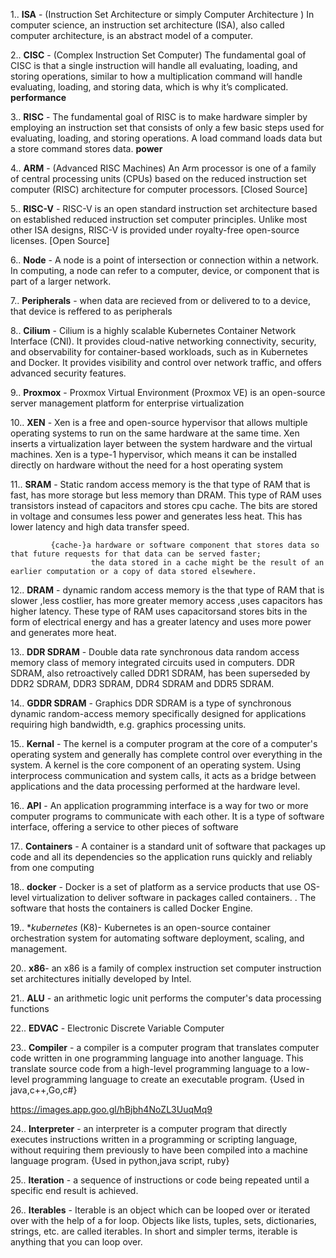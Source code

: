 1.. **ISA** - (Instruction Set Architecture or simply Computer Architecture ) In computer science, an instruction set architecture (ISA), also called computer architecture, is an abstract model of a computer.

2.. **CISC** - (Complex Instruction Set Computer) The fundamental goal of CISC is that a single instruction will handle all evaluating, loading,
    and storing operations, similar to how a multiplication command will handle evaluating, loading, and storing data, which is why it’s complicated.
             __performance__

3.. **RISC** - The fundamental goal of RISC is to make hardware simpler by employing an instruction set that consists of only a few basic steps used for 
     evaluating, loading, and storing operations. A load command loads data but a store command stores data.
              __power__

4.. **ARM** - (Advanced RISC Machines) An Arm processor is one of a family of central processing units (CPUs) based
      on the reduced instruction set computer (RISC) architecture for computer processors. [Closed Source]

5.. **RISC-V** - RISC-V is an open standard instruction set architecture based on established reduced instruction set computer principles.
       Unlike most other ISA designs, RISC-V is provided under royalty-free open-source licenses. [Open Source]

6.. **Node** - A node is a point of intersection or connection within a network. In computing, a node can refer to a computer, device, 
              or component that is part of a larger network.

7.. **Peripherals** - when data are recieved from or delivered to to a device, that device is reffered to as peripherals

8.. **Cilium** - Cilium is a highly scalable Kubernetes Container Network Interface (CNI). It provides cloud-native networking connectivity, 
     security, and observability for container-based workloads, such as in Kubernetes and Docker. It provides visibility and control over network traffic, and offers advanced security features.

9.. **Proxmox** - Proxmox Virtual Environment (Proxmox VE) is an open-source server management platform for enterprise virtualization

10.. **XEN** - Xen is a free and open-source hypervisor that allows multiple operating systems to run on the same hardware at the same time. Xen inserts a virtualization layer between the 
    system hardware and the virtual machines. 
      Xen is a type-1 hypervisor, which means it can be installed directly on hardware without the need for a host operating system

11..  **SRAM** - Static random access memory is the that type of RAM that is fast, has more storage but less memory than DRAM. This type of RAM uses transistors
       instead of capacitors and stores cpu cache. The bits are stored in voltage and consumes less power and generates less heat. This has lower
        latency and high data transfer speed.

             {cache-}a hardware or software component that stores data so that future requests for that data can be served faster;
                      the data stored in a cache might be the result of an earlier computation or a copy of data stored elsewhere.

12.. **DRAM** - dynamic random access memory is the that type of RAM that is slower ,less costlier, has more greater memory access ,uses capacitors
                 has higher latency. These type of RAM uses capacitorsand stores bits in the form of electrical energy and has a greater latency
                  and uses more power and generates more heat.

13.. **DDR SDRAM** - Double data rate synchronous data random access memory class of memory integrated circuits used in computers. DDR SDRAM, also retroactively called 
                     DDR1 SDRAM, has been superseded by DDR2 SDRAM, DDR3 SDRAM, DDR4 SDRAM and DDR5 SDRAM.

14.. **GDDR SDRAM** - Graphics DDR SDRAM is a type of synchronous dynamic random-access memory specifically designed for applications requiring high 
                    bandwidth, e.g. graphics processing units. 

15.. **Kernal** - The kernel is a computer program at the core of a computer's operating system and generally has complete control over everything 
                  in the system. A kernel is the core component of an operating system. Using interprocess communication and system calls, 
                  it acts as a bridge between applications and the data processing performed at the hardware level.

16.. **API** - An application programming interface is a way for two or more computer programs to communicate with each other.
                      It is a type of software interface, offering a service to other pieces of software

17.. **Containers** - A container is a standard unit of software that packages up code and all its dependencies so 
             the application runs quickly and reliably from one computing

18.. **docker** - Docker is a set of platform as a service products that use OS-level virtualization to deliver software in packages called containers. 
                    . The software that hosts the containers is called Docker Engine.

19.. **kubernetes* (K8)- Kubernetes is an open-source container orchestration system for automating software deployment, scaling, and management.


20.. **x86**- an x86 is a family of complex instruction set computer instruction set architectures initially developed by Intel.

21.. **ALU** - an arithmetic logic unit performs the computer's data processing functions

22.. **EDVAC** - Electronic Discrete Variable Computer

23.. **Compiler** -  a compiler is a computer program that translates computer code written in one programming language into another language.
                 This translate source code from a high-level programming language to a low-level programming language to create an executable program.
                  {Used in java,c++,Go,c#}

https://images.app.goo.gl/hBjbh4NoZL3UuqMq9

24.. **Interpreter** - an interpreter is a computer program that directly executes instructions written in a programming or scripting language, without requiring 
                    them previously to have been compiled into a machine language program.
                          {Used in python,java script, ruby}

25.. **Iteration** -  a sequence of instructions or code being repeated until a specific end result is achieved.

26.. **Iterables** - Iterable is an object which can be looped over or iterated over with the help of a for loop. Objects like lists, tuples, sets, dictionaries, strings, etc.
                     are called iterables. In short and simpler terms, iterable is anything that you can loop over.













